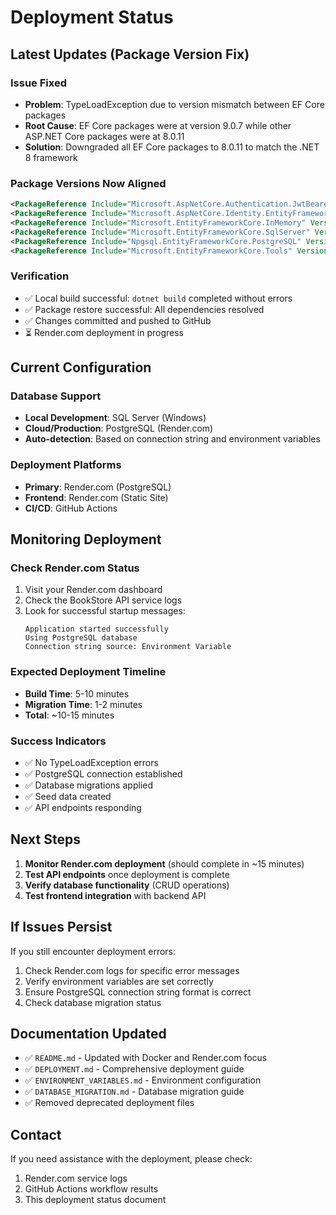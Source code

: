 # Deployment Status

## Latest Updates (Package Version Fix)

### Issue Fixed
- **Problem**: TypeLoadException due to version mismatch between EF Core packages
- **Root Cause**: EF Core packages were at version 9.0.7 while other ASP.NET Core packages were at 8.0.11
- **Solution**: Downgraded all EF Core packages to 8.0.11 to match the .NET 8 framework

### Package Versions Now Aligned
```xml
<PackageReference Include="Microsoft.AspNetCore.Authentication.JwtBearer" Version="8.0.11" />
<PackageReference Include="Microsoft.AspNetCore.Identity.EntityFrameworkCore" Version="8.0.11" />
<PackageReference Include="Microsoft.EntityFrameworkCore.InMemory" Version="8.0.11" />
<PackageReference Include="Microsoft.EntityFrameworkCore.SqlServer" Version="8.0.11" />
<PackageReference Include="Npgsql.EntityFrameworkCore.PostgreSQL" Version="8.0.11" />
<PackageReference Include="Microsoft.EntityFrameworkCore.Tools" Version="8.0.11" />
```

### Verification
- ✅ Local build successful: `dotnet build` completed without errors
- ✅ Package restore successful: All dependencies resolved
- ✅ Changes committed and pushed to GitHub
- ⏳ Render.com deployment in progress

## Current Configuration

### Database Support
- **Local Development**: SQL Server (Windows)
- **Cloud/Production**: PostgreSQL (Render.com)
- **Auto-detection**: Based on connection string and environment variables

### Deployment Platforms
- **Primary**: Render.com (PostgreSQL)
- **Frontend**: Render.com (Static Site)
- **CI/CD**: GitHub Actions

## Monitoring Deployment

### Check Render.com Status
1. Visit your Render.com dashboard
2. Check the BookStore API service logs
3. Look for successful startup messages:
   ```
   Application started successfully
   Using PostgreSQL database
   Connection string source: Environment Variable
   ```

### Expected Deployment Timeline
- **Build Time**: 5-10 minutes
- **Migration Time**: 1-2 minutes
- **Total**: ~10-15 minutes

### Success Indicators
- ✅ No TypeLoadException errors
- ✅ PostgreSQL connection established
- ✅ Database migrations applied
- ✅ Seed data created
- ✅ API endpoints responding

## Next Steps

1. **Monitor Render.com deployment** (should complete in ~15 minutes)
2. **Test API endpoints** once deployment is complete
3. **Verify database functionality** (CRUD operations)
4. **Test frontend integration** with backend API

## If Issues Persist

If you still encounter deployment errors:

1. Check Render.com logs for specific error messages
2. Verify environment variables are set correctly
3. Ensure PostgreSQL connection string format is correct
4. Check database migration status

## Documentation Updated

- ✅ `README.md` - Updated with Docker and Render.com focus
- ✅ `DEPLOYMENT.md` - Comprehensive deployment guide
- ✅ `ENVIRONMENT_VARIABLES.md` - Environment configuration
- ✅ `DATABASE_MIGRATION.md` - Database migration guide
- ✅ Removed deprecated deployment files

## Contact

If you need assistance with the deployment, please check:
1. Render.com service logs
2. GitHub Actions workflow results
3. This deployment status document
